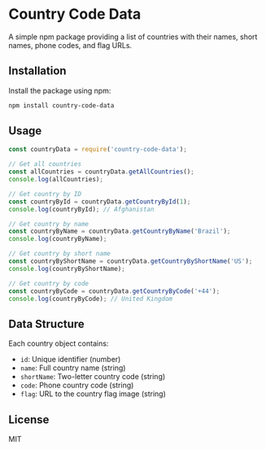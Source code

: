 # Country Code Data

A simple npm package providing a list of countries with their names, short names, phone codes, and flag URLs.

## Installation

Install the package using npm:

```bash
npm install country-code-data
```

## Usage

```javascript
const countryData = require('country-code-data');

// Get all countries
const allCountries = countryData.getAllCountries();
console.log(allCountries);

// Get country by ID
const countryById = countryData.getCountryById(1);
console.log(countryById); // Afghanistan

// Get country by name
const countryByName = countryData.getCountryByName('Brazil');
console.log(countryByName);

// Get country by short name
const countryByShortName = countryData.getCountryByShortName('US');
console.log(countryByShortName);

// Get country by code
const countryByCode = countryData.getCountryByCode('+44');
console.log(countryByCode); // United Kingdom
```

## Data Structure

Each country object contains:

- `id`: Unique identifier (number)
- `name`: Full country name (string)
- `shortName`: Two-letter country code (string)
- `code`: Phone country code (string)
- `flag`: URL to the country flag image (string)

## License

MIT